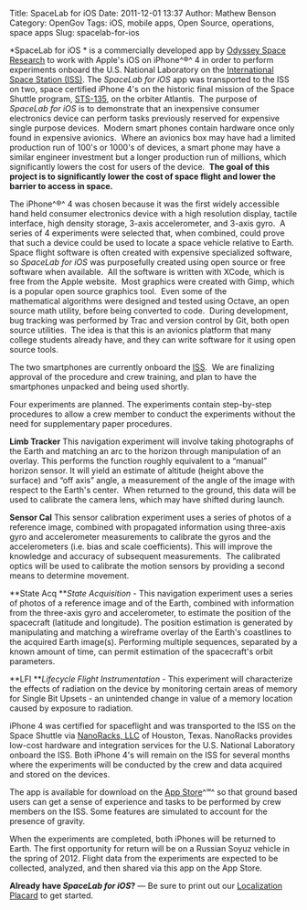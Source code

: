Title: SpaceLab for iOS
Date: 2011-12-01 13:37
Author: Mathew Benson
Category: OpenGov
Tags: iOS, mobile apps, Open Source, operations, space apps
Slug: spacelab-for-ios

*SpaceLab for iOS * is a commercially developed app by [Odyssey Space
Research][] to work with Apple's iOS on iPhone^®^ 4 in order to perform
experiments onboard the U.S. National Laboratory on the [International
Space Station (ISS)][]. The *SpaceLab for iOS* app was transported to
the ISS on two, space certified iPhone 4's on the historic final mission
of the Space Shuttle program, [STS-135][], on the orbiter Atlantis.  The
purpose of *SpaceLab for iOS* is to demonstrate that an inexpensive
consumer electronics device can perform tasks previously reserved for
expensive single purpose devices.  Modern smart phones contain hardware
once only found in expensive avionics.  Where an avionics box may have
had a limited production run of 100's or 1000's of devices, a smart
phone may have a similar engineer investment but a longer production run
of millions, which significantly lowers the cost for users of the
device.  **The goal of this project is to significantly lower the cost
of space flight and lower the barrier to access in space.**

The iPhone^®^ 4 was chosen because it was the first widely accessible
hand held consumer electronics device with a high resolution display,
tactile interface, high density storage, 3-axis accelerometer, and
3-axis gyro.  A series of 4 experiments were selected that, when
combined, could prove that such a device could be used to locate a space
vehicle relative to Earth.  Space flight software is often created
with expensive specialized software, so *SpaceLab for iOS* was
purposefully created using open source or free software when available. 
All the software is written with XCode, which is free from the Apple
website.  Most graphics were created with Gimp, which is a popular open
source graphics tool.  Even some of the mathematical algorithms were
designed and tested using Octave, an open source math utility, before
being converted to code.  During development, bug tracking was performed
by Trac and version control by Git, both open source utilities.  The
idea is that this is an avionics platform that many college students
already have, and they can write software for it using open source
tools.

The two smartphones are currently onboard the [ISS][International Space
Station (ISS)].  We are finalizing approval of the procedure and crew
training, and plan to have the smartphones unpacked and being used
shortly.

Four experiments are planned. The experiments contain step-by-step
procedures to allow a crew member to conduct the experiments without the
need for supplementary paper procedures.

**Limb Tracker** This navigation experiment will involve taking
photographs of the Earth and matching an arc to the horizon through
manipulation of an overlay. This performs the function roughly
equivalent to a “manual” horizon sensor. It will yield an estimate of
altitude (height above the surface) and “off axis” angle, a measurement
of the angle of the image with respect to the Earth's center.  When
returned to the ground, this data will be used to calibrate the camera
lens, which may have shifted during launch.

**Sensor Cal** This sensor calibration experiment uses a series of
photos of a reference image, combined with propagated information using
three-axis gyro and accelerometer measurements to calibrate the gyros
and the accelerometers (i.e. bias and scale coefficients). This will
improve the knowledge and accuracy of subsequent measurements.  The
calibrated optics will be used to calibrate the motion sensors by
providing a second means to determine movement.

**State Acq ***State Acquisition* - This navigation experiment uses a
series of photos of a reference image and of the Earth, combined with
information from the three-axis gyro and accelerometer, to estimate the
position of the spacecraft (latitude and longitude). The position
estimation is generated by manipulating and matching a wireframe overlay
of the Earth's coastlines to the acquired Earth image(s). Performing
multiple sequences, separated by a known amount of time, can permit
estimation of the spacecraft's orbit parameters.

**LFI ***Lifecycle Flight Instrumentation* - This experiment will
characterize the effects of radiation on the device by monitoring
certain areas of memory for Single Bit Upsets - an unintended change in
value of a memory location caused by exposure to radiation.

iPhone 4 was certified for spaceflight and was transported to the ISS on
the Space Shuttle via [NanoRacks, LLC][] of Houston, Texas. NanoRacks
provides low-cost hardware and integration services for the U.S.
National Laboratory onboard the ISS. Both iPhone 4's will remain on the
ISS for several months where the experiments will be conducted by the
crew and data acquired and stored on the devices.

The app is available for download on the [App Store][]^℠^ so that ground
based users can get a sense of experience and tasks to be performed by
crew members on the ISS. Some features are simulated to account for the
presence of gravity.

When the experiments are completed, both iPhones will be returned to
Earth. The first opportunity for return will be on a Russian Soyuz
vehicle in the spring of 2012. Flight data from the experiments are
expected to be collected, analyzed, and then shared via this app on the
App Store.

**Already have *SpaceLab for iOS*?** — Be sure to print out
our [Localization Placard][] to get started.

  [Odyssey Space Research]: http://www.odysseysr.com
  [International Space Station (ISS)]: http://www.nasa.gov/mission_pages/station/research/news.html
  [STS-135]: http://www.nasa.gov/mission_pages/shuttle/shuttlemissions/sts135/index.html
  [NanoRacks, LLC]: http://nanoracks.com/
  [App Store]: http://itunes.apple.com/us/app/spacelab-for-ios/id441829040?mt=8&ls=1
  [Localization Placard]: http://www.odysseysr.com/spacelab/placard.html
